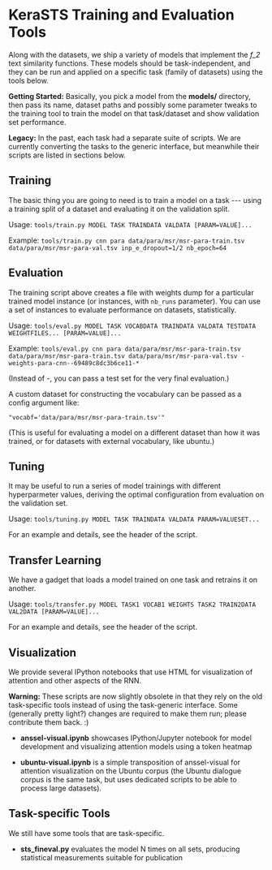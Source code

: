 KeraSTS Training and Evaluation Tools
=====================================

Along with the datasets, we ship a variety of models that implement the *f_2*
text similarity functions.  These models should be task-independent, and they
can be run and applied on a specific task (family of datasets) using the tools
below.

**Getting Started:**
Basically, you pick a model from the **models/** directory, then pass its
name, dataset paths and possibly some parameter tweaks to the training tool
to train the model on that task/dataset and show validation set performance.

**Legacy:**
In the past, each task had a separate suite of scripts.  We are currently
converting the tasks to the generic interface, but meanwhile their scripts
are listed in sections below.

Training
--------

The basic thing you are going to need is to train a model on a task --- using
a training split of a dataset and evaluating it on the validation split.

Usage: ``tools/train.py MODEL TASK TRAINDATA VALDATA [PARAM=VALUE]...``

Example: ``tools/train.py cnn para data/para/msr/msr-para-train.tsv data/para/msr/msr-para-val.tsv inp_e_dropout=1/2 nb_epoch=64``

Evaluation
----------

The training script above creates a file with weights dump for a particular
trained model instance (or instances, with ``nb_runs`` parameter).  You can
use a set of instances to evaluate performance on datasets, statistically.

Usage: ``tools/eval.py MODEL TASK VOCABDATA TRAINDATA VALDATA TESTDATA WEIGHTFILES... [PARAM=VALUE]...``

Example: ``tools/eval.py cnn para data/para/msr/msr-para-train.tsv data/para/msr/msr-para-train.tsv data/para/msr/msr-para-val.tsv - weights-para-cnn--69489c8dc3b6ce11-*``

(Instead of -, you can pass a test set for the very final evaluation.)

A custom dataset for constructing the vocabulary can be passed as a config
argument like:

	"vocabf='data/para/msr/msr-para-train.tsv'"

(This is useful for evaluating a model on a different dataset than how it
was trained, or for datasets with external vocabulary, like ubuntu.)

Tuning
------

It may be useful to run a series of model trainings with different
hyperparmeter values, deriving the optimal configuration from evaluation
on the validation set.

Usage: ``tools/tuning.py MODEL TASK TRAINDATA VALDATA PARAM=VALUESET...``

For an example and details, see the header of the script.

Transfer Learning
-----------------

We have a gadget that loads a model trained on one task and retrains it
on another.

Usage: ``tools/transfer.py MODEL TASK1 VOCAB1 WEIGHTS TASK2 TRAIN2DATA VAL2DATA [PARAM=VALUE]...``

For an example and details, see the header of the script.

Visualization
-------------

We provide several IPython notebooks that use HTML for visualization of
attention and other aspects of the RNN.

**Warning:** These scripts are now slightly obsolete in that they rely
on the old task-specific tools instead of using the task-generic interface.
Some (generally pretty light?) changes are required to make them run;
please contribute them back. :)

  * **anssel-visual.ipynb** showcases IPython/Jupyter notebook for model
    development and visualizing attention models using a token heatmap

  * **ubuntu-visual.ipynb** is a simple transposition of anssel-visual for
    attention visualization on the Ubuntu corpus  (the Ubuntu dialogue
    corpus is the same task, but uses dedicated scripts to be
    able to process large datasets).


Task-specific Tools
-------------------

We still have some tools that are task-specific.

  * **sts_fineval.py** evaluates the model N times on all sets, producing
    statistical measurements suitable for publication
